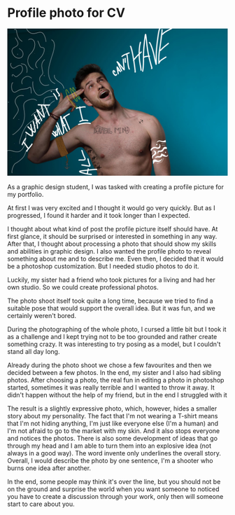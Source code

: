# Profile photo for CV

![try.jpg.](./try.jpg)

As a graphic design student, I was tasked with creating a profile picture for my portfolio. 

At first I was very excited and I thought it would go very quickly. But as I progressed, I found it harder and it took longer than I expected. 

I thought about what kind of post the profile picture itself should have. At first glance, it should be surprised or interested in something in any way. After that, I thought about processing a photo that should show my skills and abilities in graphic design.
I also wanted the profile photo to reveal something about me and to describe me. Even then, I decided that it would be a photoshop customization. But I needed studio photos to do it.

Luckily, my sister had a friend who took pictures for a living and had her own studio. So we could create professional photos.

The photo shoot itself took quite a long time, because we tried to find a suitable pose that would support the overall idea. But it was fun, and we certainly weren't bored.

During the photographing of the whole photo, I cursed a little bit but I took it as a challenge and I kept trying not to be too grounded and rather create something crazy. It was interesting to try posing as a model, but I couldn't stand all day long. 

Already during the photo shoot we chose a few favourites and then we decided between a few photos. In the end, my sister and I also had sibling photos. 
After choosing a photo, the real fun in editing a photo in photoshop started, sometimes it was really terrible and I wanted to throw it away. It didn't happen without the help of my friend, but in the end I struggled with it


The result is a slightly expressive photo, which, however, hides a smaller story about my personality. The fact that I'm not wearing a T-shirt means that I'm not hiding anything, I'm just like everyone else (I'm a human) and I'm not afraid to go to the market with my skin. And it also stops everyone and notices the photos. There is also some development of ideas that go through my head and I am able to turn them into an explosive idea (not always in a good way).
The word invente only underlines the overall story. Overall, I would describe the photo by one sentence, I'm a shooter who burns one idea after another.

In the end, some people may think it's over the line, but you should not be on the ground and surprise the world when you want someone to noticed you have to create a discussion through your work, only then will someone start to care about you.
